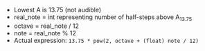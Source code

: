- Lowest A is 13.75 (not audible)
- real_note = int representing number of half-steps above A<sub>13.75</sub>
- octave = real_note / 12
- note = real_note % 12
- Actual expression:
`13.75 * pow(2, octave + (float) note / 12)`
